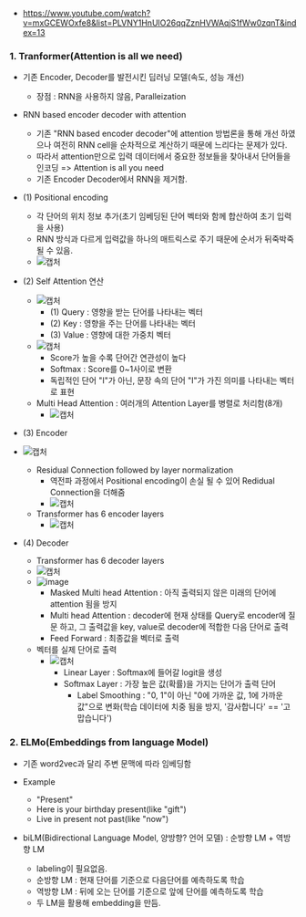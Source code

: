 - https://www.youtube.com/watch?v=mxGCEWOxfe8&list=PLVNY1HnUlO26qqZznHVWAqjS1fWw0zqnT&index=13

### 1. Tranformer(Attention is all we need)
- 기존 Encoder, Decoder를 발전시킨 딥러닝 모델(속도, 성능 개선)
  - 장점 : RNN을 사용하지 않음, Paralleization
- RNN based encoder decoder with attention
  - 기존 "RNN based encoder decoder"에 attention 방법론을 통해 개선 하였으나 여전히 RNN cell을 순차적으로 계산하기 때문에 느리다는 문제가 있다.
  - 따라서 attention만으로 입력 데이터에서 중요한 정보들을 찾아내서 단어들을 인코딩 => Attention is all you need
  - 기존 Encoder Decoder에서 RNN을 제거함.

- (1) Positional encoding
  - 각 단어의 위치 정보 추가(초기 임베딩된 단어 벡터와 함께 합산하여 초기 입력을 사용)
  - RNN 방식과 다르게 입력값을 하나의 매트릭스로 주기 때문에 순서가 뒤죽박죽 될 수 있음.
  - ![캡처](https://user-images.githubusercontent.com/43491168/152117322-71275d99-21fa-4217-bff1-6f21f99d1940.PNG)

- (2) Self Attention 연산
  - ![캡처](https://user-images.githubusercontent.com/43491168/152120065-1b28c56a-2e0c-426c-8462-1ad881cb0df3.PNG)
    - (1) Query : 영향을 받는 단어를 나타내는 벡터
    - (2) Key : 영향을 주는 단어를 나타내는 벡터
    - (3) Value : 영향에 대한 가중치 벡터
  - ![캡처](https://user-images.githubusercontent.com/43491168/152120504-d58a87d0-b195-4894-a036-73dc7a0ba0ba.PNG)
    - Score가 높을 수록 단어간 연관성이 높다
    - Softmax : Score를 0~1사이로 변환
    - 독립적인 단어 "I"가 아닌, 문장 속의 단어 "I"가 가진 의미를 나타내는 벡터로 표현
  - Multi Head Attention : 여러개의 Attention Layer를 병렬로 처리함(8개)
    - ![캡처](https://user-images.githubusercontent.com/43491168/152120752-80e790af-53d5-48f7-a56a-77eeadf98cb7.PNG)

- (3) Encoder
- ![캡처](https://user-images.githubusercontent.com/43491168/152121480-58825be5-7999-4ec9-ab53-e7838d6e3eae.PNG)
  - Residual Connection followed by layer normalization
    - 역전파 과정에서 Positional encoding이 손실 될 수 있어 Redidual Connection을 더해줌
    - ![캡처](https://user-images.githubusercontent.com/43491168/152121551-cecc35fe-50c5-428e-830a-25e94242fec5.PNG)
  - Transformer has 6 encoder layers
    - ![캡처](https://user-images.githubusercontent.com/43491168/152121709-c4d72a40-a4df-407a-9a12-73a8d3361f00.PNG)
    
- (4) Decoder
  - Transformer has 6 decoder layers
  - ![캡처](https://user-images.githubusercontent.com/43491168/152122496-ec39090d-0800-4d58-b6cc-b63d82a1ccfe.PNG)
  - ![image](https://user-images.githubusercontent.com/43491168/152122553-0bd0ede4-7213-4061-baf8-de88e1294b97.png)
    - Masked Multi head Attention : 아직 출력되지 않은 미래의 단어에 attention 됨을 방지
    - Multi head Attention : decoder에 현재 상태를 Query로 encoder에 질문 하고, 그 출력값을 key, value로 decoder에 적합한 다음 단어로 출력
    - Feed Forward : 최종값을 벡터로 출력
  - 벡터를 실제 단어로 출력
    - ![캡처](https://user-images.githubusercontent.com/43491168/152125047-7f2418cf-4f13-40b3-bd96-fb462e74d239.PNG)
      - Linear Layer : Softmax에 들어갈 logit을 생성
      - Softmax Layer : 가장 높은 값(확률)을 가지는 단어가 출력 단어
        - Label Smoothing : "0, 1"이 아닌 "0에 가까운 값, 1에 가까운 값"으로 변화(학습 데이터에 치중 됨을 방지, '감사합니다' == '고맙습니다')
  
### 2. ELMo(Embeddings from language Model)
  - 기존 word2vec과 달리 주변 문맥에 따라 임베딩함
  - Example
    - "Present"
    - Here is your birthday present(like "gift")
    - Live in present not past(like "now")

- biLM(Bidirectional Language Model, 양방향? 언어 모델) : 순방향 LM + 역방향 LM
  - labeling이 필요없음.
  - 순방향 LM : 현재 단어를 기준으로 다음단어를 예측하도록 학습
  - 역방향 LM : 뒤에 오는 단어를 기준으로 앞에 단어를 예측하도록 학습
  - 두 LM을 활용해 embedding을 만듬.

